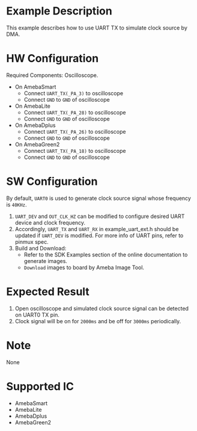 # Example Description

This example describes how to use UART TX to simulate clock source by DMA.

# HW Configuration

Required Components: Oscilloscope.

* On AmebaSmart
  - Connect `UART_TX(_PA_3)` to oscilloscope
  - Connect `GND` to `GND` of oscilloscope
* On AmebaLite
  - Connect `UART_TX(_PA_28)` to oscilloscope
  - Connect `GND` to `GND` of oscilloscope
* On AmebaDplus
  - Connect `UART_TX(_PA_26)` to oscilloscope
  - Connect `GND` to `GND` of oscilloscope
* On AmebaGreen2
  - Connect `UART_TX(_PA_18)` to oscilloscope
  - Connect `GND` to `GND` of oscilloscope

# SW Configuration

By default, `UART0` is used to generate clock source signal whose frequency is `40KHz`.
1. `UART_DEV` and `OUT_CLK_HZ` can be modified to configure desired UART device and clock frequency.
2. Accordingly, `UART_TX` and `UART_RX` in example_uart_ext.h should be updated if `UART_DEV` is modified.
   For more info of UART pins, refer to pinmux spec.
3. Build and Download:
   * Refer to the SDK Examples section of the online documentation to generate images.
   * `Download` images to board by Ameba Image Tool.

# Expected Result

1. Open oscilloscope and simulated clock source signal can be detected on UART0 TX pin.
2. Clock signal will be on for `2000ms` and be off for `3000ms` periodically.

#  Note

None

# Supported IC

* AmebaSmart
* AmebaLite
* AmebaDplus
* AmebaGreen2
